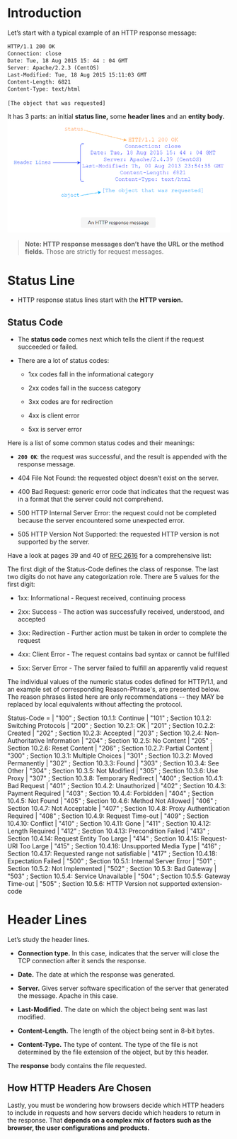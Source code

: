 # Introduction

Let’s start with a typical example of an HTTP response message:

```
HTTP/1.1 200 OK
Connection: close
Date: Tue, 18 Aug 2015 15: 44 : 04 GMT
Server: Apache/2.2.3 (CentOS)
Last-Modified: Tue, 18 Aug 2015 15:11:03 GMT
Content-Length: 6821
Content-Type: text/html

[The object that was requested]
```

It has 3 parts: an initial **status line,** some **header lines** and an **entity body.**
![An HTTP response message](1.png)

> **Note: HTTP response messages don’t have the URL or the method fields.** Those are strictly for request messages.

# Status Line

- HTTP response status lines start with the **HTTP version.**

## Status Code

- The **status code** comes next which tells the client if the request succeeded or failed.

- There are a lot of status codes:

  - 1xx codes fall in the informational category

  - 2xx codes fall in the success category

  - 3xx codes are for redirection

  - 4xx is client error

  - 5xx is server error

Here is a list of some common status codes and their meanings:

- **<code>200 OK</code>**: the request was successful, and the result is appended with the response message.

- 404 File Not Found: the requested object doesn’t exist on the server.

- 400 Bad Request: generic error code that indicates that the request was in a format that the server could not comprehend.

- 500 HTTP Internal Server Error: the request could not be completed because the server encountered some unexpected error.

- 505 HTTP Version Not Supported: the requested HTTP version is not supported by the server.

Have a look at pages 39 and 40 of [RFC 2616](https://www.ietf.org/rfc/rfc2616.txt) for a comprehensive list:

The first digit of the Status-Code defines the class of response. The last two digits do not have any categorization role. There are 5 values for the first digit:

- 1xx: Informational - Request received, continuing process

- 2xx: Success - The action was successfully received, understood, and accepted

- 3xx: Redirection - Further action must be taken in order to complete the request

- 4xx: Client Error - The request contains bad syntax or cannot be fulfilled

- 5xx: Server Error - The server failed to fulfill an apparently valid request

The individual values of the numeric status codes defined for HTTP/1.1, and an example set of corresponding Reason-Phrase's, are presented below. The reason phrases listed here are only recommendations -- they MAY be replaced by local equivalents without affecting the protocol.

Status-Code =
| "100" ; Section 10.1.1: Continue
| "101" ; Section 10.1.2: Switching Protocols
| "200" ; Section 10.2.1: OK
| "201" ; Section 10.2.2: Created
| "202" ; Section 10.2.3: Accepted
| "203" ; Section 10.2.4: Non-Authoritative Information
| "204" ; Section 10.2.5: No Content
| "205" ; Section 10.2.6: Reset Content
| "206" ; Section 10.2.7: Partial Content
| "300" ; Section 10.3.1: Multiple Choices
| "301" ; Section 10.3.2: Moved Permanently
| "302" ; Section 10.3.3: Found
| "303" ; Section 10.3.4: See Other
| "304" ; Section 10.3.5: Not Modified
| "305" ; Section 10.3.6: Use Proxy
| "307" ; Section 10.3.8: Temporary Redirect
| "400" ; Section 10.4.1: Bad Request
| "401" ; Section 10.4.2: Unauthorized
| "402" ; Section 10.4.3: Payment Required
| "403" ; Section 10.4.4: Forbidden
| "404" ; Section 10.4.5: Not Found
| "405" ; Section 10.4.6: Method Not Allowed
| "406" ; Section 10.4.7: Not Acceptable
| "407" ; Section 10.4.8: Proxy Authentication Required
| "408" ; Section 10.4.9: Request Time-out
| "409" ; Section 10.4.10: Conflict
| "410" ; Section 10.4.11: Gone
| "411" ; Section 10.4.12: Length Required
| "412" ; Section 10.4.13: Precondition Failed
| "413" ; Section 10.4.14: Request Entity Too Large
| "414" ; Section 10.4.15: Request-URI Too Large
| "415" ; Section 10.4.16: Unsupported Media Type
| "416" ; Section 10.4.17: Requested range not satisfiable
| "417" ; Section 10.4.18: Expectation Failed
| "500" ; Section 10.5.1: Internal Server Error
| "501" ; Section 10.5.2: Not Implemented
| "502" ; Section 10.5.3: Bad Gateway
| "503" ; Section 10.5.4: Service Unavailable
| "504" ; Section 10.5.5: Gateway Time-out
| "505" ; Section 10.5.6: HTTP Version not supported extension-code

# Header Lines

Let’s study the header lines.

- **Connection type.** In this case, indicates that the server will close the TCP connection after it sends the response.

- **Date.** The date at which the response was generated.

- **Server.** Gives server software specification of the server that generated the message. Apache in this case.

- **Last-Modified.** The date on which the object being sent was last modified.

- **Content-Length.** The length of the object being sent in 8-bit bytes.

- **Content-Type.** The type of content. The type of the file is not determined by the file extension of the object, but by this header.

The **response** body contains the file requested.

## How HTTP Headers Are Chosen

Lastly, you must be wondering how browsers decide which HTTP headers to include in requests and how servers decide which headers to return in the response. That **depends on a complex mix of factors such as the browser, the user configurations and products.**
